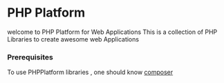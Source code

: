 # PHP Platform
welcome to PHP Platform for Web Applications
This is a collection of PHP Libraries to create awesome web Applications

### Prerequisites
To use PHPPlatform libraries , one should know [composer][e17a28ec]

[e17a28ec]: https://getcomposer.org/ "PHP Package Manager"
